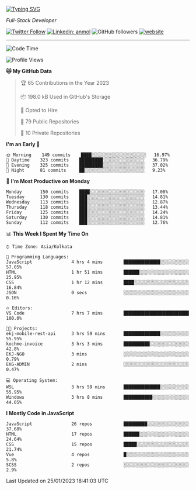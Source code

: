 [![Typing SVG](https://readme-typing-svg.herokuapp.com?lines=HI%2C+I'm+Tonal;I'm+a+Full+Stack+Developer)](https://git.io/typing-svg)

<p><em>Full-Stack Developer</em></p>

[![Twitter Follow](https://img.shields.io/twitter/follow/tonalmathew?style=flat)](https://twitter.com/intent/follow?screen_name=tonalmathew)
[![Linkedin: anmol](https://img.shields.io/badge/tonal-mathew?style=flat-square&logo=Linkedin&logoColor=white&link=https://www.linkedin.com/in/tonal-mathew/)](https://www.linkedin.com/in/tonal-mathew/)
![GitHub followers](https://img.shields.io/github/followers/tonalmathew?label=Follow&style=social)
[![website](https://img.shields.io/badge/Website-46a2f1.svg?&style=flat-square&logo=Google-Chrome&logoColor=white&link=http://tonalmathew.github.io/)](http://tonalmathew.github.io/)

---
<!--START_SECTION:waka-->
![Code Time](http://img.shields.io/badge/Code%20Time-898%20hrs%2051%20mins-blue)

![Profile Views](http://img.shields.io/badge/Profile%20Views-2-blue)

**🐱 My GitHub Data** 

> 🏆 65 Contributions in the Year 2023
 > 
> 📦 198.0 kB Used in GitHub's Storage 
 > 
> 💼 Opted to Hire
 > 
> 📜 79 Public Repositories 
 > 
> 🔑 10 Private Repositories  
 > 
**I'm an Early 🐤** 

```text
🌞 Morning    149 commits    ████░░░░░░░░░░░░░░░░░░░░░   16.97% 
🌆 Daytime    323 commits    █████████░░░░░░░░░░░░░░░░   36.79% 
🌃 Evening    325 commits    █████████░░░░░░░░░░░░░░░░   37.02% 
🌙 Night      81 commits     ██░░░░░░░░░░░░░░░░░░░░░░░   9.23%

```
📅 **I'm Most Productive on Monday** 

```text
Monday       150 commits    ████░░░░░░░░░░░░░░░░░░░░░   17.08% 
Tuesday      130 commits    ███░░░░░░░░░░░░░░░░░░░░░░   14.81% 
Wednesday    113 commits    ███░░░░░░░░░░░░░░░░░░░░░░   12.87% 
Thursday     118 commits    ███░░░░░░░░░░░░░░░░░░░░░░   13.44% 
Friday       125 commits    ███░░░░░░░░░░░░░░░░░░░░░░   14.24% 
Saturday     130 commits    ███░░░░░░░░░░░░░░░░░░░░░░   14.81% 
Sunday       112 commits    ███░░░░░░░░░░░░░░░░░░░░░░   12.76%

```


📊 **This Week I Spent My Time On** 

```text
⌚︎ Time Zone: Asia/Kolkata

💬 Programming Languages: 
JavaScript               4 hrs 4 mins        ██████████████░░░░░░░░░░░   57.05% 
HTML                     1 hr 51 mins        ██████░░░░░░░░░░░░░░░░░░░   25.95% 
CSS                      1 hr 12 mins        ████░░░░░░░░░░░░░░░░░░░░░   16.84% 
JSON                     0 secs              ░░░░░░░░░░░░░░░░░░░░░░░░░   0.16%

🔥 Editors: 
VS Code                  7 hrs 7 mins        █████████████████████████   100.0%

🐱‍💻 Projects: 
ekj-mobile-rest-api      3 hrs 59 mins       ██████████████░░░░░░░░░░░   55.95% 
kochme-invoice           3 hrs 3 mins        ██████████░░░░░░░░░░░░░░░   42.8% 
EKJ-NGO                  3 mins              ░░░░░░░░░░░░░░░░░░░░░░░░░   0.79% 
EKG-ADMIN                2 mins              ░░░░░░░░░░░░░░░░░░░░░░░░░   0.47%

💻 Operating System: 
WSL                      3 hrs 59 mins       ██████████████░░░░░░░░░░░   55.95% 
Windows                  3 hrs 8 mins        ███████████░░░░░░░░░░░░░░   44.05%

```

**I Mostly Code in JavaScript** 

```text
JavaScript               26 repos            █████████░░░░░░░░░░░░░░░░   37.68% 
HTML                     17 repos            ██████░░░░░░░░░░░░░░░░░░░   24.64% 
CSS                      15 repos            █████░░░░░░░░░░░░░░░░░░░░   21.74% 
Vue                      4 repos             █░░░░░░░░░░░░░░░░░░░░░░░░   5.8% 
SCSS                     2 repos             ░░░░░░░░░░░░░░░░░░░░░░░░░   2.9%

```



 Last Updated on 25/01/2023 18:41:03 UTC
<!--END_SECTION:waka-->
